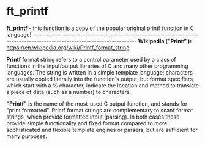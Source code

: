 # ft_printf

__ft_printf__ - this function is a copy of the popular original printf function in C language!
__----------------------------------------------------------------------------------------------------------------------__
__Wikipedia ("Printf"):__ https://en.wikipedia.org/wiki/Printf_format_string

__Printf__ format string refers to a control parameter used by a class of functions in the input/output libraries of C and many other programming languages. The string is written in a simple template language: characters are usually copied literally into the function's output, but format specifiers, which start with a % character, indicate the location and method to translate a piece of data (such as a number) to characters.

__"Printf"__ is the name of the most-used C output function, and stands for "print formatted". Printf format strings are complementary to scanf format strings, which provide formatted input (parsing). In both cases these provide simple functionality and fixed format compared to more sophisticated and flexible template engines or parsers, but are sufficient for many purposes.
